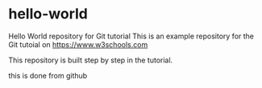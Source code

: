 # hello-world
Hello World repository for Git tutorial
This is an example repository for the Git tutoial on https://www.w3schools.com

This repository is built step by step in the tutorial.

this is done from github
